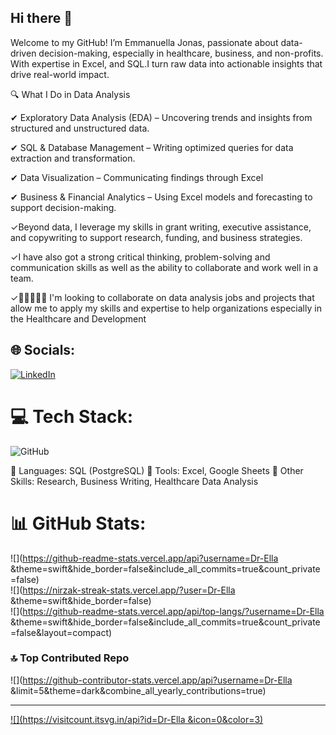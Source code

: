 ## Hi there 👋
Welcome to my GitHub! I’m Emmanuella Jonas, passionate about data-driven decision-making, especially in healthcare, business, and non-profits. With expertise in Excel, and SQL.I turn raw data into actionable insights that drive real-world impact.

🔍 What I Do in Data Analysis

✔ Exploratory Data Analysis (EDA) – Uncovering trends and insights from structured and unstructured data. 

✔ SQL & Database Management – Writing optimized queries for data extraction and transformation. 

✔ Data Visualization – Communicating findings through Excel 

✔ Business & Financial Analytics – Using Excel models and forecasting to support decision-making.

✓Beyond data, I leverage my skills in grant writing, executive assistance, and copywriting to support research, funding, and business strategies.

✓I have also got a strong critical thinking, problem-solving and communication skills as well as the ability to collaborate and work well in a team.

✓👩🏻‍🤝‍👨🏽 I'm looking to collaborate on data analysis jobs and projects that allow me to apply my skills and expertise to help organizations especially in the Healthcare and Development

## 🌐 Socials:
[![LinkedIn](https://img.shields.io/badge/LinkedIn-%230077B5.svg?logo=linkedin&logoColor=white)](https://linkedin.com/in/https://www.linkedin.com/in/jonas-emmanuella-76014b2ba?) 

# 💻 Tech Stack:
![GitHub](https://img.shields.io/badge/github-%23121011.svg?style=flat&logo=github&logoColor=white)

🔹 Languages: SQL (PostgreSQL)
🔹 Tools: Excel,  Google Sheets 
🔹 Other Skills: Research, Business Writing, Healthcare Data Analysis

# 📊 GitHub Stats:
![](https://github-readme-stats.vercel.app/api?username=Dr-Ella &theme=swift&hide_border=false&include_all_commits=true&count_private=false)<br/>
![](https://nirzak-streak-stats.vercel.app/?user=Dr-Ella &theme=swift&hide_border=false)<br/>
![](https://github-readme-stats.vercel.app/api/top-langs/?username=Dr-Ella &theme=swift&hide_border=false&include_all_commits=true&count_private=false&layout=compact)

### 🔝 Top Contributed Repo
![](https://github-contributor-stats.vercel.app/api?username=Dr-Ella &limit=5&theme=dark&combine_all_yearly_contributions=true)

---
[![](https://visitcount.itsvg.in/api?id=Dr-Ella &icon=0&color=3)](https://visitcount.itsvg.in)

<!-- Proudly created with GPRM ( https://gprm.itsvg.in ) -->
